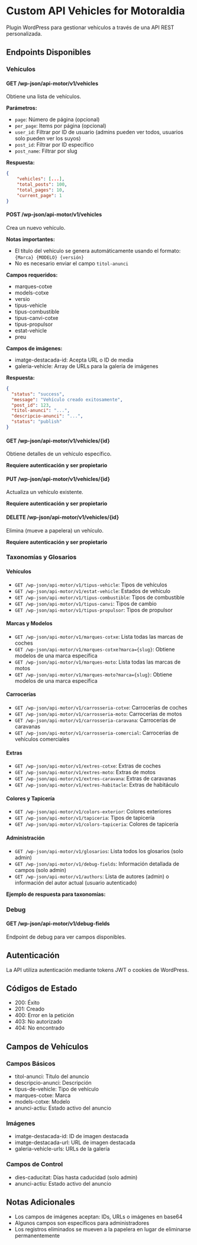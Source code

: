 # Custom API Vehicles for Motoraldia

Plugin WordPress para gestionar vehículos a través de una API REST personalizada.

## Endpoints Disponibles

### Vehículos

#### GET /wp-json/api-motor/v1/vehicles

Obtiene una lista de vehículos.

**Parámetros:**

- `page`: Número de página (opcional)
- `per_page`: Items por página (opcional)
- `user_id`: Filtrar por ID de usuario (admins pueden ver todos, usuarios solo pueden ver los suyos)
- `post_id`: Filtrar por ID específico
- `post_name`: Filtrar por slug

**Respuesta:**

```json
{
    "vehicles": [...],
    "total_posts": 100,
    "total_pages": 10,
    "current_page": 1
}
```

#### POST /wp-json/api-motor/v1/vehicles

Crea un nuevo vehículo.

**Notas importantes:**

- El título del vehículo se genera automáticamente usando el formato: `{Marca} {MODELO} {versión}`
- No es necesario enviar el campo `titol-anunci`

**Campos requeridos:**

- marques-cotxe
- models-cotxe
- versio
- tipus-vehicle
- tipus-combustible
- tipus-canvi-cotxe
- tipus-propulsor
- estat-vehicle
- preu

**Campos de imágenes:**

- imatge-destacada-id: Acepta URL o ID de media
- galeria-vehicle: Array de URLs para la galería de imágenes

**Respuesta:**

```json
{
  "status": "success",
  "message": "Vehículo creado exitosamente",
  "post_id": 123,
  "titol-anunci": "...",
  "descripcio-anunci": "...",
  "status": "publish"
}
```

#### GET /wp-json/api-motor/v1/vehicles/{id}

Obtiene detalles de un vehículo específico.

**Requiere autenticación y ser propietario**

#### PUT /wp-json/api-motor/v1/vehicles/{id}

Actualiza un vehículo existente.

**Requiere autenticación y ser propietario**

#### DELETE /wp-json/api-motor/v1/vehicles/{id}

Elimina (mueve a papelera) un vehículo.

**Requiere autenticación y ser propietario**

### Taxonomías y Glosarios

#### Vehículos

- `GET /wp-json/api-motor/v1/tipus-vehicle`: Tipos de vehículos
- `GET /wp-json/api-motor/v1/estat-vehicle`: Estados de vehículo
- `GET /wp-json/api-motor/v1/tipus-combustible`: Tipos de combustible
- `GET /wp-json/api-motor/v1/tipus-canvi`: Tipos de cambio
- `GET /wp-json/api-motor/v1/tipus-propulsor`: Tipos de propulsor

#### Marcas y Modelos

- `GET /wp-json/api-motor/v1/marques-cotxe`: Lista todas las marcas de coches
- `GET /wp-json/api-motor/v1/marques-cotxe?marca={slug}`: Obtiene modelos de una marca específica
- `GET /wp-json/api-motor/v1/marques-moto`: Lista todas las marcas de motos
- `GET /wp-json/api-motor/v1/marques-moto?marca={slug}`: Obtiene modelos de una marca específica

#### Carrocerías

- `GET /wp-json/api-motor/v1/carrosseria-cotxe`: Carrocerías de coches
- `GET /wp-json/api-motor/v1/carrosseria-moto`: Carrocerías de motos
- `GET /wp-json/api-motor/v1/carrosseria-caravana`: Carrocerías de caravanas
- `GET /wp-json/api-motor/v1/carrosseria-comercial`: Carrocerías de vehículos comerciales

#### Extras

- `GET /wp-json/api-motor/v1/extres-cotxe`: Extras de coches
- `GET /wp-json/api-motor/v1/extres-moto`: Extras de motos
- `GET /wp-json/api-motor/v1/extres-caravana`: Extras de caravanas
- `GET /wp-json/api-motor/v1/extres-habitacle`: Extras de habitáculo

#### Colores y Tapicería

- `GET /wp-json/api-motor/v1/colors-exterior`: Colores exteriores
- `GET /wp-json/api-motor/v1/tapiceria`: Tipos de tapicería
- `GET /wp-json/api-motor/v1/colors-tapiceria`: Colores de tapicería

#### Administración

- `GET /wp-json/api-motor/v1/glosarios`: Lista todos los glosarios (solo admin)
- `GET /wp-json/api-motor/v1/debug-fields`: Información detallada de campos (solo admin)
- `GET /wp-json/api-motor/v1/authors`: Lista de autores (admin) o información del autor actual (usuario autenticado)

**Ejemplo de respuesta para taxonomías:**

### Debug

#### GET /wp-json/api-motor/v1/debug-fields

Endpoint de debug para ver campos disponibles.

## Autenticación

La API utiliza autenticación mediante tokens JWT o cookies de WordPress.

## Códigos de Estado

- 200: Éxito
- 201: Creado
- 400: Error en la petición
- 403: No autorizado
- 404: No encontrado

## Campos de Vehículos

### Campos Básicos

- titol-anunci: Título del anuncio
- descripcio-anunci: Descripción
- tipus-de-vehicle: Tipo de vehículo
- marques-cotxe: Marca
- models-cotxe: Modelo
- anunci-actiu: Estado activo del anuncio

### Imágenes

- imatge-destacada-id: ID de imagen destacada
- imatge-destacada-url: URL de imagen destacada
- galeria-vehicle-urls: URLs de la galería

### Campos de Control

- dies-caducitat: Días hasta caducidad (solo admin)
- anunci-actiu: Estado activo del anuncio

## Notas Adicionales

- Los campos de imágenes aceptan: IDs, URLs o imágenes en base64
- Algunos campos son específicos para administradores
- Los registros eliminados se mueven a la papelera en lugar de eliminarse permanentemente
